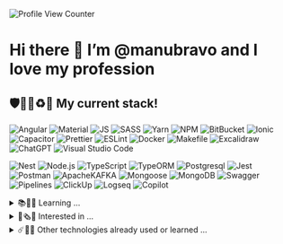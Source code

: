 ![Profile View Counter](https://komarev.com/ghpvc/?username=manubravo)
# Hi there 👋  I’m @manubravo and I love my profession
## 🛡️🐦‍🔥♻️🐳 My current stack!
![Angular](https://img.shields.io/badge/angular%20-%23DD0031.svg?&style=for-the-badge&logo=angular&logoColor=white)
![Material](https://img.shields.io/badge/Material-007FFF?style=for-the-badge&logo=angular&logoColor=white)
![JS](https://img.shields.io/badge/JavaScript-F7DF1E.svg?style=for-the-badge&logo=JavaScript&logoColor=black)
![SASS](https://img.shields.io/badge/SASS-hotpink.svg?style=for-the-badge&logo=SASS&logoColor=white)
![Yarn](https://img.shields.io/badge/Yarn-2C8EBB.svg?style=for-the-badge&logo=Yarn&logoColor=white)
![NPM](https://img.shields.io/badge/NPM-%23CB3837.svg?style=for-the-badge&logo=npm&logoColor=white)
![BitBucket](https://img.shields.io/badge/bitbucket%20-%230047B3.svg?&style=for-the-badge&logo=bitbucket&logoColor=white)
![Ionic](https://img.shields.io/badge/Ionic-%233880FF.svg?style=for-the-badge&logo=Ionic&logoColor=white)
![Capacitor](https://img.shields.io/static/v1?style=for-the-badge&message=Capacitor&color=FFFFFF&logo=Capacitor&logoColor=119EFF&label=)
![Prettier](https://img.shields.io/badge/Prettier-F7B93E.svg?style=for-the-badge&logo=Prettier&logoColor=black)
![ESLint](https://img.shields.io/badge/ESLint-4B3263?style=for-the-badge&logo=eslint&logoColor=white)
![Docker](https://img.shields.io/badge/docker-%230db7ed.svg?style=for-the-badge&logo=docker&logoColor=white)
![Makefile](https://img.shields.io/badge/Makefile-FFFFFF.svg?style=for-the-badge&logo=AnkerMake&logoColor=orange)
![Excalidraw](https://img.shields.io/badge/Excalidraw-6965DB.svg?style=for-the-badge&logo=Excalidraw&logoColor=white)
![ChatGPT](https://img.shields.io/badge/chatGPT-74aa9c?style=for-the-badge&logo=openai&logoColor=white)
![Visual Studio Code](https://img.shields.io/badge/VS%20Code-0078d7.svg?style=for-the-badge&logo=CodersRank&logoColor=white)

![Nest](https://img.shields.io/badge/nestjs%20-%23E0234E.svg?&style=for-the-badge&logo=nestjs&logoColor=white)
![Node.js](https://img.shields.io/static/v1?style=for-the-badge&message=Node.js&color=339933&logo=Node.js&logoColor=FFFFFF&label=)
![TypeScript](https://img.shields.io/badge/typescript-%23007ACC.svg?style=for-the-badge&logo=typescript&logoColor=white)
![TypeORM](https://img.shields.io/badge/TypeORM-FDF8F6?style=for-the-badge&logo=scala&logoColor=BF4722)
![Postgresql](https://img.shields.io/badge/PostgreSQL-4169E1.svg?style=for-the-badge&logo=PostgreSQL&logoColor=white)
![Jest](https://img.shields.io/badge/-jest-%23C21325?style=for-the-badge&logo=jest&logoColor=white)
![Postman](https://img.shields.io/badge/Postman-FF6C37?style=for-the-badge&logo=postman&logoColor=white)
![ApacheKAFKA](https://img.shields.io/badge/Apache%20Kafka-231F20.svg?style=for-the-badge&logo=Apache-Kafka&logoColor=white)
![Mongoose](https://img.shields.io/badge/Mongoose-880000.svg?style=for-the-badge&logo=Mongoose&logoColor=white)
![MongoDB](https://img.shields.io/badge/MongoDB-white.svg?style=for-the-badge&logo=MongoDB&logoColor=47A248)
![Swagger](https://img.shields.io/badge/Swagger-85EA2D.svg?style=for-the-badge&logo=Swagger&logoColor=black)
![Pipelines](https://img.shields.io/badge/Pipelines-007FFF?style=for-the-badge&logo=Amazon-S3&logoColor=white)
![ClickUp](https://img.shields.io/badge/ClickUp-7B68EE.svg?style=for-the-badge&logo=ClickUp&logoColor=white)
![Logseq](https://img.shields.io/badge/Logseq-85C8C8.svg?style=for-the-badge&logo=Logseq&logoColor=black)
![Copilot](https://img.shields.io/badge/Copilot-FFFFFF.svg?style=for-the-badge&logo=GitHub-Copilot&logoColor=black)

<details>
  <summary>📚📖🤓 Learning ...</summary>
  <br>
  
  ![Kong](https://img.shields.io/badge/Kong-003459.svg?style=for-the-badge&logo=Kong&logoColor=white)
  ![Prometheus](https://img.shields.io/badge/Prometheus-E6522C.svg?style=for-the-badge&logo=Prometheus&logoColor=white)
  ![Grafana](https://img.shields.io/badge/Grafana-black.svg?style=for-the-badge&logo=Grafana&logoColor=orange)
  ![React](https://img.shields.io/badge/React-119EFF.svg?style=for-the-badge&logo=React&logoColor=white)
  ![React Native](https://img.shields.io/static/v1?style=for-the-badge&message=React%20Native&color=FFFFFF&logo=React&logoColor=119EFF&label=)
  
  ![Python](https://img.shields.io/badge/Python-3776AB.svg?style=for-the-badge&logo=Python&logoColor=white)
  ![FastAPI](https://img.shields.io/badge/FastAPI-009688.svg?style=for-the-badge&logo=FastAPI&logoColor=white)
  ![Pypi](https://img.shields.io/badge/PyPI-3775A9.svg?style=for-the-badge&logo=PyPI&logoColor=white)
  ![LangChain](https://img.shields.io/badge/LangChain-1C3C3C.svg?style=for-the-badge&logo=LangChain&logoColor=white)
  ![Ollama](https://img.shields.io/badge/Ollama-white.svg?style=for-the-badge&logo=Ollama&logoColor=black)

</details>

<details>
  <summary>📰🗞️🥸 Interested in ...</summary>
  <br>
  
  ![Docusaurus](https://img.shields.io/badge/Docusaurus-3ECC5F.svg?style=for-the-badge&logo=Docusaurus&logoColor=white)
  ![Figma](https://img.shields.io/badge/Figma-F24E1E.svg?style=for-the-badge&logo=Figma&logoColor=white)
  ![RxJS](https://img.shields.io/badge/rxjs-%23B7178C.svg?style=for-the-badge&logo=reactivex&logoColor=white)
  ![NextJS](https://img.shields.io/badge/Next.js-000000.svg?style=for-the-badge&logo=nextdotjs&logoColor=white)
  ![PixiJS](https://img.shields.io/badge/PIXI.js-FF0066.svg?style=for-the-badge&logo=Picsart&logoColor=white)
  ![ThreeJS](https://img.shields.io/badge/Three.js-FFFFFF.svg?style=for-the-badge&logo=threedotjs&logoColor=black)
  ![Electron](https://img.shields.io/badge/Electron-47848F.svg?style=for-the-badge&logo=Electron&logoColor=white)
  ![Blender](https://img.shields.io/badge/Blender-E87D0D.svg?style=for-the-badge&logo=Blender&logoColor=black)
  ![Unity](https://img.shields.io/badge/Unity-000000.svg?style=for-the-badge&logo=Unity&logoColor=white)
  ![ArgoCD](https://img.shields.io/badge/Argo%20CD-FFFFFF.svg?style=for-the-badge&logo=Argo&logoColor=orange)
  ![Kubernetes](https://img.shields.io/badge/Kubernetes-326CE5.svg?style=for-the-badge&logo=Kubernetes&logoColor=white)
  ![Reflex](https://img.shields.io/badge/Reflex-7B68EE.svg?style=for-the-badge&logo=Rust&logoColor=white)
  ![Swift](https://img.shields.io/badge/Swift-F05138.svg?style=for-the-badge&logo=Swift&logoColor=white)

</details>

<details>
  <summary>☄️📜🦖 Other technologies already used or learned ...</summary>
  <br>
  
  ![HTML5](https://img.shields.io/badge/html5-%23E34F26.svg?style=for-the-badge&logo=html5&logoColor=white)
  ![CSS3](https://img.shields.io/badge/css3-%231572B6.svg?style=for-the-badge&logo=css3&logoColor=white)
  ![Bootstrap](https://img.shields.io/badge/bootstrap%20-%23563D7C.svg?&style=for-the-badge&logo=bootstrap&logoColor=white)
  ![jQuery](https://img.shields.io/badge/jquery-%230769AD.svg?style=for-the-badge&logo=jquery&logoColor=white)
  ![PHP](https://img.shields.io/badge/PHP-777BB4.svg?style=for-the-badge&logo=PHP&logoColor=white)
  ![PHPMyAdmin](https://img.shields.io/badge/phpMyAdmin-white.svg?style=for-the-badge&logo=phpMyAdmin&logoColor=6C78AF)
  ![Laravel](https://img.shields.io/badge/Laravel-FF2D20.svg?style=for-the-badge&logo=Laravel&logoColor=white)
  ![Eloquent](https://img.shields.io/badge/Eloquent%20ORM-white.svg?style=for-the-badge&logo=Laravel&logoColor=FF2D20)
  ![Composer](https://img.shields.io/badge/Composer-885630.svg?style=for-the-badge&logo=Composer&logoColor=white)
  ![MailTrap](https://img.shields.io/badge/mailtrap-004788.svg?style=for-the-badge&logo=Gmail&logoColor=30B980)
  ![Linux Mint](https://img.shields.io/badge/Linux%20Mint-87CF3E?style=for-the-badge&logo=Linux%20Mint&logoColor=white)
  ![W11](https://img.shields.io/badge/Windows%2011-007FFF.svg?style=for-the-badge&logo=tmux&logoColor=white)
  ![MacOS](https://img.shields.io/badge/MacOS-000000.svg?style=for-the-badge&logo=Apple&logoColor=white)
  ![Apache](https://img.shields.io/badge/apache%20-%23D42029.svg?&style=for-the-badge&logo=apache&logoColor=white)
  ![Apache Cordova](https://img.shields.io/badge/Apache%20Cordova-E8E8E8.svg?style=for-the-badge&logo=Apache-Cordova&logoColor=black)
  ![Amazon Q](https://img.shields.io/badge/Amazon%20Q-9146FF.svg?style=for-the-badge&logo=Amazon-ECS&logoColor=white)

  ![Java](https://img.shields.io/badge/java-%23ED8B00.svg?style=for-the-badge&logo=CoffeeScript&logoColor=white)
  ![Spring](https://img.shields.io/badge/Spring%20Boot-F2F4F9?style=for-the-badge&logo=spring-boot)
  ![Lombok](https://img.shields.io/badge/LOMBOK-EE0000.svg?style=for-the-badge&logo=Flask&logoColor=white)
  ![OpenJDK](https://img.shields.io/badge/OpenJDK-FFFFFF.svg?style=for-the-badge&logo=OpenJDK&logoColor=black)
  ![JUnit5](https://img.shields.io/static/v1?style=for-the-badge&message=JUnit%205&color=3DDC84&logo=JUnit5&logoColor=FFFFFF&label=)
  ![Hibernate](https://img.shields.io/badge/Hibernate-59666C?style=for-the-badge&logo=Hibernate&logoColor=white)
  ![YAML](https://img.shields.io/badge/YAML-CB171E.svg?style=for-the-badge&logo=YAML&logoColor=white)
  ![Apache Tomcat](https://img.shields.io/badge/apache%20tomcat-%23F8DC75.svg?style=for-the-badge&logo=apache-tomcat&logoColor=black)
  ![Apache Maven](https://img.shields.io/badge/Apache%20Maven-C71A36?style=for-the-badge&logo=Apache%20Maven&logoColor=white)
  ![iOS](https://img.shields.io/badge/iOS-000000.svg?style=for-the-badge&logo=Apple&logoColor=white)
  ![Android](https://img.shields.io/badge/Android-25A162?style=for-the-badge&logo=android&logoColor=white)
  ![Debian](https://img.shields.io/badge/Debian-D70A53?style=for-the-badge&logo=debian&logoColor=white)
  ![Gradle](https://img.shields.io/badge/Gradle-02303A.svg?style=for-the-badge&logo=Gradle&logoColor=white)
  ![Kotlin](https://img.shields.io/badge/Kotlin-7F52FF.svg?style=for-the-badge&logo=Kotlin&logoColor=white)

  ![SAPHANA](https://img.shields.io/badge/SAP%20HANA-0FAAFF.svg?style=for-the-badge&logo=SAP&logoColor=white)
  ![XAMPP](https://img.shields.io/badge/XAMPP-FB7A24.svg?style=for-the-badge&logo=XAMPP&logoColor=white)
  ![MySQL](https://img.shields.io/static/v1?style=for-the-badge&message=MySQL&color=4479A1&logo=MySQL&logoColor=FFFFFF&label=)
  ![MariaDB](https://img.shields.io/badge/MariaDB-003545?style=for-the-badge&logo=mariadb&logoColor=white)
  ![Stack Overflow](https://img.shields.io/badge/-Stackoverflow-FE7A16?style=for-the-badge&logo=stack-overflow&logoColor=white)
  ![Confluence](https://img.shields.io/badge/confluence-%23172BF4.svg?style=for-the-badge&logo=confluence&logoColor=white)
  ![ThunderClient](https://img.shields.io/badge/Thunder%20Client-9146FF.svg?style=for-the-badge&logo=AMP&logoColor=white)
  ![1Password](https://img.shields.io/badge/1Password-0094F5.svg?style=for-the-badge&logo=1Password&logoColor=white)
  ![SourceTree](https://img.shields.io/badge/Sourcetree-0052CC.svg?style=for-the-badge&logo=Sourcetree&logoColor=white)
  ![Jira](https://img.shields.io/badge/jira-%230A0FFF.svg?style=for-the-badge&logo=jira&logoColor=white)
  ![AWS](https://img.shields.io/badge/Amazon%20Web%20Services-232F3E.svg?style=for-the-badge&logo=Amazon-Web-Services&logoColor=white)
  ![DynamoDB](https://img.shields.io/badge/DynamoDB-4053D6.svg?style=for-the-badge&logo=Amazon-DynamoDB&logoColor=white)
  ![Azure](https://img.shields.io/badge/Azure-4285F4.svg?style=for-the-badge&logo=Google-Cloud&logoColor=white)

  ![Express.js](https://img.shields.io/badge/express.js-%23404d59.svg?style=for-the-badge&logo=express&logoColor=%2361DAFB)
  ![Axios](https://img.shields.io/static/v1?style=for-the-badge&message=Axios&color=5A29E4&logo=Axios&logoColor=FFFFFF&label=)
  ![RestClient](https://img.shields.io/badge/RestClient-1976D2.svg?style=for-the-badge&logo=When-I-Work&logoColor=white)
  ![CSV](https://img.shields.io/badge/CSV-34A853.svg?style=for-the-badge&logo=Google-Sheets&logoColor=white)
  ![.ENV](https://img.shields.io/badge/.env-FFBE00.svg?style=for-the-badge&logo=weightsandbiases&logoColor=black)
  ![JWT](https://img.shields.io/badge/JWT-F3DF49.svg?style=for-the-badge&logo=JSON-Web-Tokens&logoColor=black)
  ![Passport](https://img.shields.io/badge/Passport-34E27A.svg?style=for-the-badge&logo=Passport&logoColor=white)
  ![WebGL](https://img.shields.io/badge/WebGL-990000.svg?style=for-the-badge&logo=WebGL&logoColor=white)

</details>

<!---
## 📫📩🕊 Contact me
[![LinkedIn](https://img.shields.io/badge/LinkedIn-0077B5?style=for-the-badge&logo=linkedin&logoColor=white)](https://www.linkedin.com/in/manu-bravo)
--->
<!---
manubravo/manubravo is a ✨ special ✨ repository because its `README.md` (this file) appears on your GitHub profile.
You can click the Preview link to take a look at your changes.
--->
